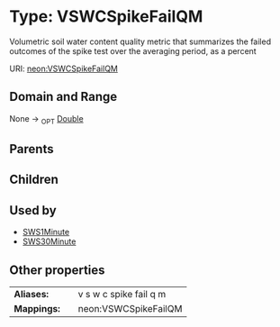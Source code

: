 
# Type: VSWCSpikeFailQM


Volumetric soil water content quality metric that summarizes the failed outcomes of the spike test over the averaging period, as a percent

URI: [neon:VSWCSpikeFailQM](https://data.neonscience.org/VSWCSpikeFailQM)


## Domain and Range

None ->  <sub>OPT</sub> [Double](types/Double.md)

## Parents


## Children


## Used by

 * [SWS1Minute](SWS1Minute.md)
 * [SWS30Minute](SWS30Minute.md)

## Other properties

|  |  |  |
| --- | --- | --- |
| **Aliases:** | | v s w c spike fail q m |
| **Mappings:** | | neon:VSWCSpikeFailQM |

